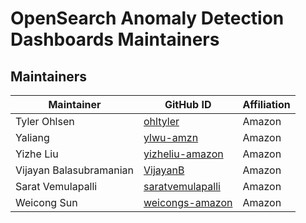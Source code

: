 # OpenSearch Anomaly Detection Dashboards Maintainers

## Maintainers

| Maintainer              | GitHub ID                                               | Affiliation |
| ----------------------- | ------------------------------------------------------- | ----------- |
| Tyler Ohlsen            | [ohltyler](https://github.com/ohltyler)                 | Amazon      |
| Yaliang                 | [ylwu-amzn](https://github.com/ylwu-amzn)               | Amazon      |
| Yizhe Liu               | [yizheliu-amazon](https://github.com/yizheliu-amazon)   | Amazon      |
| Vijayan Balasubramanian | [VijayanB](https://github.com/VijayanB)                 | Amazon      |
| Sarat Vemulapalli       | [saratvemulapalli](https://github.com/saratvemulapalli) | Amazon      |
| Weicong Sun             | [weicongs-amazon](https://github.com/weicongs-amazon)   | Amazon      |

